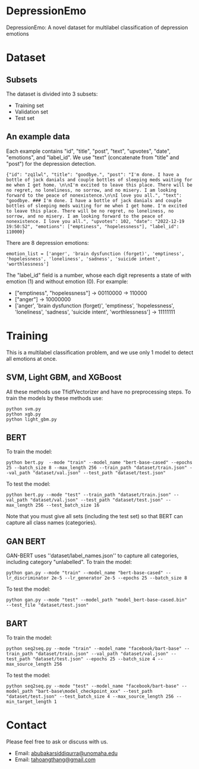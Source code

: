 # DepressionEmo
DepressionEmo: A novel dataset for multilabel classification of depression emotions

# Dataset
## Subsets
The dataset is divided into 3 subsets:
* Training set
* Validation set
* Test set

## An example data
Each example contains "id", "title", "post", "text", "upvotes", "date", "emotions", and "label_id". We use "text" (concatenate from "title" and "post") for the depression detection.

```
{"id": "zq1lwl", "title": "goodbye.", "post": "I'm done. I have a bottle of jack danials and couple bottles of sleeping meds waiting for me when I get home. \n\nI'm excited to leave this place. There will be no regret, no loneliness, no sorrow, and no misery. I am looking forward to the peace of nonexistence.\n\nI love you all.", "text": "goodbye. ### I'm done. I have a bottle of jack danials and couple bottles of sleeping meds waiting for me when I get home. I'm excited to leave this place. There will be no regret, no loneliness, no sorrow, and no misery. I am looking forward to the peace of nonexistence. I love you all.", "upvotes": 102, "date": "2022-12-19 19:50:52", "emotions": ["emptiness", "hopelessness"], "label_id": 110000}
```

There are 8 depression emotions:
```
emotion_list = ['anger', 'brain dysfunction (forget)', 'emptiness', 'hopelessness', 'loneliness', 'sadness', 'suicide intent', 'worthlessness']
```

The "label_id" field is a number, whose each digit represents a state of with emotion (1) and without emotion (0). For example:
* ["emptiness", "hopelessness"] ->  00110000 -> 110000
* ["anger"] -> 10000000
* ['anger', 'brain dysfunction (forget)', 'emptiness', 'hopelessness', 'loneliness', 'sadness', 'suicide intent', 'worthlessness'] -> 11111111

# Training
This is a multilabel classification problem, and we use only 1 model to detect all emotions at once.

## SVM, Light GBM, and XGBoost
All these methods use TfidfVectorizer and have no preprocessing steps. To train the models by these methods use:

```
python svm.py
python xgb.py
python light_gbm.py
```

## BERT
To train the model:
```
python bert.py  --mode "train" --model_name "bert-base-cased" --epochs 25 --batch_size 8 --max_length 256 --train_path "dataset/train.json" --val_path "dataset/val.json" --test_path "dataset/test.json"
```

To test the model:
```
python bert.py --mode "test" --train_path "dataset/train.json" --val_path "dataset/val.json" --test_path "dataset/test.json" --max_length 256 --test_batch_size 16
```
Note that you must give all sets (including the test set) so that BERT can capture all class names (categories).

## GAN BERT
GAN-BERT uses ''dataset/label_names.json'' to capture all categories, including category "unlabelled".
To train the model:

```
python gan.py --mode "train" --model_name "bert-base-cased" --lr_discriminator 2e-5 --lr_generator 2e-5 --epochs 25 --batch_size 8
```

To test the model:

```
python gan.py --mode "test" --model_path "model_bert-base-cased.bin"  --test_file "dataset/test.json"
```

## BART
To train the model:

```
python seq2seq.py --mode "train" --model_name "facebook/bart-base" --train_path "dataset/train.json" --val_path "dataset/val.json" --test_path "dataset/test.json" --epochs 25 --batch_size 4 --max_source_length 256
```

To test the model:

```
python seq2seq.py --mode "test" --model_name "facebook/bart-base" --model_path "bart-base\model_checkpoint_xxx" --test_path "dataset/test.json" --test_batch_size 4 --max_source_length 256 --min_target_length 1
```

# Contact
Please feel free to ask or discuss with us.
* Email: abubakarsiddiqurra@unomaha.edu
* Email: tahoangthang@gmail.com

